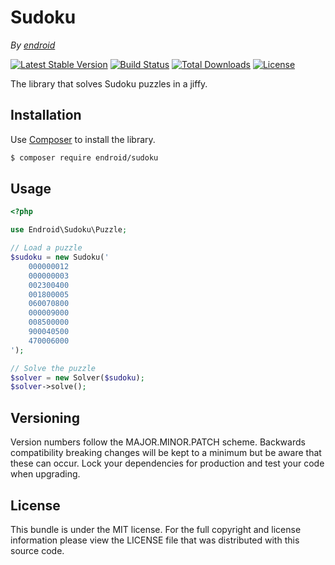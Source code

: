 # Sudoku

*By [endroid](https://endroid.nl/)*

[![Latest Stable Version](http://img.shields.io/packagist/v/endroid/sudoku.svg)](https://packagist.org/packages/endroid/sudoku)
[![Build Status](https://github.com/endroid/sudoku/workflows/CI/badge.svg)](https://github.com/endroid/sudoku/actions)
[![Total Downloads](http://img.shields.io/packagist/dt/endroid/sudoku.svg)](https://packagist.org/packages/endroid/sudoku)
[![License](http://img.shields.io/packagist/l/endroid/sudoku.svg)](https://packagist.org/packages/endroid/sudoku)

The library that solves Sudoku puzzles in a jiffy.

## Installation

Use [Composer](https://getcomposer.org/) to install the library.

``` bash
$ composer require endroid/sudoku
```

## Usage

``` php
<?php

use Endroid\Sudoku\Puzzle;

// Load a puzzle
$sudoku = new Sudoku('
    000000012
    000000003
    002300400
    001800005
    060070800
    000009000
    008500000
    900040500
    470006000
');

// Solve the puzzle
$solver = new Solver($sudoku);
$solver->solve();
```

## Versioning

Version numbers follow the MAJOR.MINOR.PATCH scheme. Backwards compatibility
breaking changes will be kept to a minimum but be aware that these can occur.
Lock your dependencies for production and test your code when upgrading.

## License

This bundle is under the MIT license. For the full copyright and license
information please view the LICENSE file that was distributed with this source code.